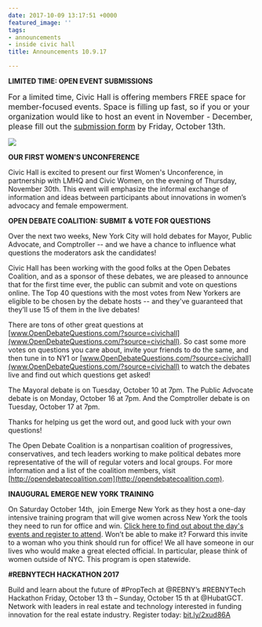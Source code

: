 ```yaml
---
date: 2017-10-09 13:17:51 +0000
featured_image: ''
tags:
- announcements
- inside civic hall
title: Announcements 10.9.17

---
```



**LIMITED TIME: OPEN EVENT SUBMISSIONS**

<span style="font-size: 1rem;">For a limited time, Civic Hall is offering members FREE space for member-focused events. Space is filling up fast, so if you or your organization would like to host an event in November - December, please fill out the&nbsp;</span><a href="http://www.civichallevents.org/open-submissions/" style="font-size: 1rem;">submission form</a><span style="font-size: 1rem;"> by Friday, October 13th.</span>

![](/uploads/unnamed-4.png)

**OUR FIRST WOMEN'S UNCONFERENCE**

Civic Hall is excited to present our first Women's Unconference, in partnership with LMHQ and Civic Women, on the evening of Thursday, November 30th. This event will emphasize the informal exchange of information and ideas between participants about innovations in women’s advocacy and female empowerment.

**OPEN DEBATE COALITION: SUBMIT & VOTE FOR QUESTIONS**

Over the next two weeks, New York City will hold debates for Mayor, Public Advocate, and Comptroller -- and we have a chance to influence what questions the moderators ask the candidates!

Civic Hall has been working with the good folks at the Open Debates Coalition, and as a sponsor of these debates, we are pleased to announce that for the first time ever, the public can submit and vote on questions online. The Top 40 questions with the most votes from New Yorkers are eligible to be chosen by the debate hosts -- and they've guaranteed that they’ll use 15 of them in the live debates!

There are tons of other great questions at [www.OpenDebateQuestions.com/?source=civichall](www.OpenDebateQuestions.com/?source=civichall). So cast some more votes on questions you care about, invite your friends to do the same, and then tune in to NY1 or [www.OpenDebateQuestions.com/?source=civichall](www.OpenDebateQuestions.com/?source=civichall) to watch the debates live and find out which questions get asked!

The Mayoral debate is on Tuesday, October 10 at 7pm. The Public Advocate debate is on Monday, October 16 at 7pm. And the Comptroller debate is on Tuesday, October 17 at 7pm.

Thanks for helping us get the word out, and good luck with your own questions!

The Open Debate Coalition is a nonpartisan coalition of progressives, conservatives, and tech leaders working to make political debates more representative of the will of regular voters and local groups. For more information and a list of the coalition members, visit [http://opendebatecoalition.com](http://opendebatecoalition.com).

**INAUGURAL EMERGE NEW YORK TRAINING**

On Saturday October 14th,  join Emerge New York as they host a one-day intensive training program that will give women across New York the tools they need to run for office and win. [Click here to find out about the day's events and register to attend](http://www.emergeamerica.org/NYtasteofemergeinformation). Won’t be able to make it? Forward this invite to a woman who you think should run for office! We all have someone in our lives who would make a great elected official. In particular, please think of women outside of NYC. This program is open statewide.

**#REBNYTECH HACKATHON 2017**

Build and learn about the future of #PropTech at @REBNY’s #REBNYTech Hackathon Friday, October 13 th – Sunday, October 15 th at @HubatGCT. Network with leaders in real estate and technology interested in funding innovation for the real estate industry. Register today: [bit.ly/2xud86A](bit.ly/2xud86A)